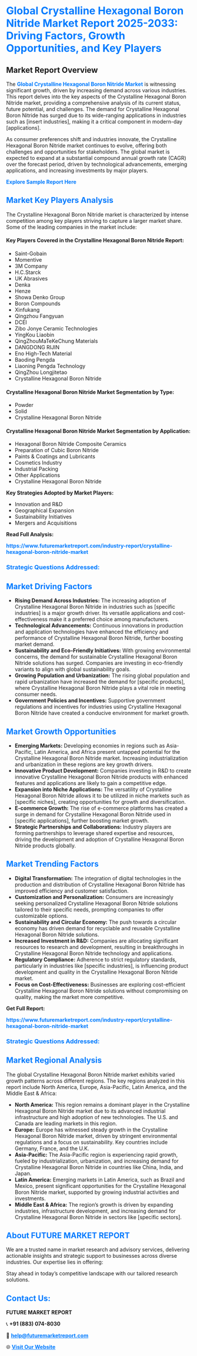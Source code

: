 <h1 style="color: #007BFF;">Global Crystalline Hexagonal Boron Nitride Market Report 2025-2033: Driving Factors, Growth Opportunities, and Key Players</h1>

<section id="overview">
<h2>Market Report Overview</h2>
<p>The <a href="https://www.futuremarketreport.com/industry-report/crystalline-hexagonal-boron-nitride-market" style="color: #007BFF; text-decoration: none;"><strong>Global Crystalline Hexagonal Boron Nitride Market</strong></a> is witnessing significant growth, driven by increasing demand across various industries. This report delves into the key aspects of the Crystalline Hexagonal Boron Nitride market, providing a comprehensive analysis of its current status, future potential, and challenges. The demand for Crystalline Hexagonal Boron Nitride has surged due to its wide-ranging applications in industries such as [insert industries], making it a critical component in modern-day [applications].</p>
<p>As consumer preferences shift and industries innovate, the Crystalline Hexagonal Boron Nitride market continues to evolve, offering both challenges and opportunities for stakeholders. The global market is expected to expand at a substantial compound annual growth rate (CAGR) over the forecast period, driven by technological advancements, emerging applications, and increasing investments by major players.</p>
</section>

<section id="overview">
<p><a href="https://www.futuremarketreport.com/request-sample/reportId=100127" style="color: #007BFF; text-decoration: none;"><strong>Explore Sample Report Here</strong></a></p>
</section>

<section id="key-players">
<h2 style="color: #007BFF;">Market Key Players Analysis</h2>
<p>The Crystalline Hexagonal Boron Nitride market is characterized by intense competition among key players striving to capture a larger market share. Some of the leading companies in the market include:</p>
<h4>Key Players Covered in the Crystalline Hexagonal Boron Nitride Report:</h4>
<ul><li>Saint-Gobain</li><li>Momentive</li><li>3M Company</li><li>H.C.Starck</li><li>UK Abrasives</li><li>Denka</li><li>Henze</li><li>Showa Denko Group</li><li>Boron Compounds</li><li>Xinfukang</li><li>Qingzhou Fangyuan</li><li>DCEI</li><li>Zibo Jonye Ceramic Technologies</li><li>YingKou Liaobin</li><li>QingZhouMaTeKeChung Materials</li><li>DANGDONG RIJIN</li><li>Eno High-Tech Material</li><li>Baoding Pengda</li><li>Liaoning Pengda Technology</li><li>QingZhou Longjitetao</li><li>Crystalline Hexagonal Boron Nitride</li></ul>
<h4>Crystalline Hexagonal Boron Nitride Market Segmentation by Type:</h4>
<ul><li>Powder</li><li>Solid</li><li>Crystalline Hexagonal Boron Nitride</li></ul>

<h4>Crystalline Hexagonal Boron Nitride Market Segmentation by Application:</h4>
<ul><li>Hexagonal Boron Nitride Composite Ceramics</li><li>Preparation of Cubic Boron Nitride</li><li>Paints &amp; Coatings and Lubricants</li><li>Cosmetics Industry</li><li>Industrial Packing</li><li>Other Applications</li><li>Crystalline Hexagonal Boron Nitride</li></ul>
<p><strong>Key Strategies Adopted by Market Players:</strong></p>
<ul>
<li>Innovation and R&D</li>
<li>Geographical Expansion</li>
<li>Sustainability Initiatives</li>
<li>Mergers and Acquisitions</li>
</ul>
</section>

<section>
<p><strong>Read Full Analysis: </strong></p><a href="https://www.futuremarketreport.com/industry-report/crystalline-hexagonal-boron-nitride-market" style="color: #007BFF; text-decoration: none;"><strong>https://www.futuremarketreport.com/industry-report/crystalline-hexagonal-boron-nitride-market</strong></a>
<h3 style="color: #007BFF;">Strategic Questions Addressed:</h3>
</section>

<section id="driving-factors">
<h2 style="color: #007BFF;">Market Driving Factors</h2>
<ul>
<li><strong>Rising Demand Across Industries:</strong> The increasing adoption of Crystalline Hexagonal Boron Nitride in industries such as [specific industries] is a major growth driver. Its versatile applications and cost-effectiveness make it a preferred choice among manufacturers.</li>
<li><strong>Technological Advancements:</strong> Continuous innovations in production and application technologies have enhanced the efficiency and performance of Crystalline Hexagonal Boron Nitride, further boosting market demand.</li>
<li><strong>Sustainability and Eco-Friendly Initiatives:</strong> With growing environmental concerns, the demand for sustainable Crystalline Hexagonal Boron Nitride solutions has surged. Companies are investing in eco-friendly variants to align with global sustainability goals.</li>
<li><strong>Growing Population and Urbanization:</strong> The rising global population and rapid urbanization have increased the demand for [specific products], where Crystalline Hexagonal Boron Nitride plays a vital role in meeting consumer needs.</li>
<li><strong>Government Policies and Incentives:</strong> Supportive government regulations and incentives for industries using Crystalline Hexagonal Boron Nitride have created a conducive environment for market growth.</li>
</ul>
</section>

<section id="growth-opportunities">
<h2 style="color: #007BFF;">Market Growth Opportunities</h2>
<ul>
<li><strong>Emerging Markets:</strong> Developing economies in regions such as Asia-Pacific, Latin America, and Africa present untapped potential for the Crystalline Hexagonal Boron Nitride market. Increasing industrialization and urbanization in these regions are key growth drivers.</li>
<li><strong>Innovative Product Development:</strong> Companies investing in R&D to create innovative Crystalline Hexagonal Boron Nitride products with enhanced features and applications are likely to gain a competitive edge.</li>
<li><strong>Expansion into Niche Applications:</strong> The versatility of Crystalline Hexagonal Boron Nitride allows it to be utilized in niche markets such as [specific niches], creating opportunities for growth and diversification.</li>
<li><strong>E-commerce Growth:</strong> The rise of e-commerce platforms has created a surge in demand for Crystalline Hexagonal Boron Nitride used in [specific applications], further boosting market growth.</li>
<li><strong>Strategic Partnerships and Collaborations:</strong> Industry players are forming partnerships to leverage shared expertise and resources, driving the development and adoption of Crystalline Hexagonal Boron Nitride products globally.</li>
</ul>
</section>

<section id="trending-factors">
<h2 style="color: #007BFF;">Market Trending Factors</h2>
<ul>
<li><strong>Digital Transformation:</strong> The integration of digital technologies in the production and distribution of Crystalline Hexagonal Boron Nitride has improved efficiency and customer satisfaction.</li>
<li><strong>Customization and Personalization:</strong> Consumers are increasingly seeking personalized Crystalline Hexagonal Boron Nitride solutions tailored to their specific needs, prompting companies to offer customizable options.</li>
<li><strong>Sustainability and Circular Economy:</strong> The push towards a circular economy has driven demand for recyclable and reusable Crystalline Hexagonal Boron Nitride solutions.</li>
<li><strong>Increased Investment in R&D:</strong> Companies are allocating significant resources to research and development, resulting in breakthroughs in Crystalline Hexagonal Boron Nitride technology and applications.</li>
<li><strong>Regulatory Compliance:</strong> Adherence to strict regulatory standards, particularly in industries like [specific industries], is influencing product development and quality in the Crystalline Hexagonal Boron Nitride market.</li>
<li><strong>Focus on Cost-Effectiveness:</strong> Businesses are exploring cost-efficient Crystalline Hexagonal Boron Nitride solutions without compromising on quality, making the market more competitive.</li>
</ul>
</section>

<section>
<p><strong>Get Full Report: </strong></p><a href="https://www.futuremarketreport.com/industry-report/crystalline-hexagonal-boron-nitride-market" style="color: #007BFF; text-decoration: none;"><strong>https://www.futuremarketreport.com/industry-report/crystalline-hexagonal-boron-nitride-market</strong></a>
<h3 style="color: #007BFF;">Strategic Questions Addressed:</h3>
</section>


<section id="regional-analysis">
<h2 style="color: #007BFF;">Market Regional Analysis</h2>
<p>The global Crystalline Hexagonal Boron Nitride market exhibits varied growth patterns across different regions. The key regions analyzed in this report include North America, Europe, Asia-Pacific, Latin America, and the Middle East & Africa:</p>
<ul>
<li><strong>North America:</strong> This region remains a dominant player in the Crystalline Hexagonal Boron Nitride market due to its advanced industrial infrastructure and high adoption of new technologies. The U.S. and Canada are leading markets in this region.</li>
<li><strong>Europe:</strong> Europe has witnessed steady growth in the Crystalline Hexagonal Boron Nitride market, driven by stringent environmental regulations and a focus on sustainability. Key countries include Germany, France, and the U.K.</li>
<li><strong>Asia-Pacific:</strong> The Asia-Pacific region is experiencing rapid growth, fueled by industrialization, urbanization, and increasing demand for Crystalline Hexagonal Boron Nitride in countries like China, India, and Japan.</li>
<li><strong>Latin America:</strong> Emerging markets in Latin America, such as Brazil and Mexico, present significant opportunities for the Crystalline Hexagonal Boron Nitride market, supported by growing industrial activities and investments.</li>
<li><strong>Middle East & Africa:</strong> The region’s growth is driven by expanding industries, infrastructure development, and increasing demand for Crystalline Hexagonal Boron Nitride in sectors like [specific sectors].</li>
</ul>
</section>

<footer>
<h2 style="color: #007BFF;">About FUTURE MARKET REPORT</h2>
<p>We are a trusted name in market research and advisory services, delivering actionable insights and strategic support to businesses across diverse industries. Our expertise lies in offering:</p>

<p>Stay ahead in today’s competitive landscape with our tailored research solutions.</p>

<h2 style="color: #007BFF;">Contact Us:</h2>
<p><strong>FUTURE MARKET REPORT</strong></p>
<p>📞 <strong>+91 (883) 074-8030</strong></p>
<p>📧 <strong><a href="mailto:help@futuremarketreport.com" style="color: #007BFF;">help@futuremarketreport.com</a></strong></p>
<p>🌐 <strong><a href="https://www.futuremarketreport.com/" style="color: #007BFF;">Visit Our Website</a></strong></p>
</footer>